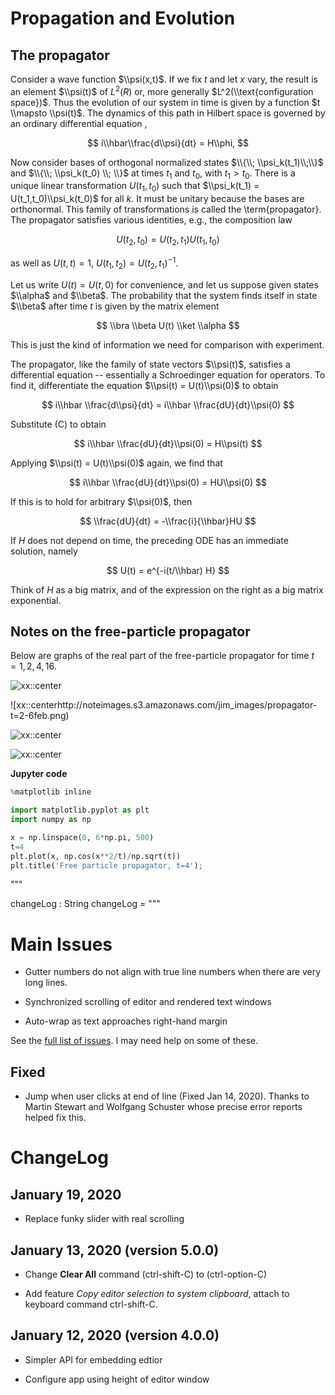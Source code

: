 # Propagation and Evolution


## The propagator

Consider a wave function $\\psi(x,t)$.
If we fix $t$ and let $x$ vary, the
result is an element $\\psi(t)$ of
$L^2(R)$ or, more generally
$L^2(\\text{configuration space})$.
Thus the evolution of our system in
time is given by a function
$t \\mapsto \\psi(t)$.  The dynamics
of this path in Hilbert space is
governed by an ordinary differential
equation ,

$$
i\\hbar\\frac{d\\psi}{dt} = H\\phi,
$$

Now consider bases of orthogonal
normalized states
$\\{\\; \\psi_k(t_1)\\;\\}$ and
$\\{\\; \\psi_k(t_0) \\; \\}$
at times $t_1$ and $t_0$,
with $t_1 > t_0$. There is a unique linear
transformation $U(t_1,t_0)$
such that
$\\psi_k(t_1) = U(t_1,t_0)\\psi_k(t_0)$
for all $k$.
It must be unitary because the bases
are orthonormal.
This family of transformations is
called the \\term{propagator}.
The propagator satisfies various
identities, e.g., the composition law

$$
U(t_2, t_0) = U(t_2, t_1)U(t_1, t_0)
$$

as well as $U(t,t) = 1$,
$U(t_1,t_2) = U(t_2,t_1)^{-1}$.

Let us write $U(t) = U(t,0)$ for
convenience, and let us suppose given
states $\\alpha$ and $\\beta$.
The probability that the system finds
itself in state $\\beta$ after time $t$
is given by the matrix element

$$
\\bra \\beta U(t)  \\ket \\alpha
$$

This is just the kind of information
we need for comparison with experiment.

The propagator, like the family of state
vectors $\\psi(t)$, satisfies a differential
equation -- essentially a Schroedinger equation
for operators. To find it, differentiate the
equation $\\psi(t) = U(t)\\psi(0)$ to obtain

$$
i\\hbar \\frac{d\\psi}{dt} = i\\hbar \\frac{dU}{dt}\\psi(0)
$$

Substitute (C) to obtain

$$
i\\hbar \\frac{dU}{dt}\\psi(0)  = H\\psi(t)
$$

Applying $\\psi(t) = U(t)\\psi(0)$ again, we find that

$$
i\\hbar \\frac{dU}{dt}\\psi(0) = HU\\psi(0)
$$

If this is to hold for arbitrary $\\psi(0)$, then

$$
\\frac{dU}{dt} = -\\frac{i}{\\hbar}HU
$$

If $H$ does not depend on time, the preceding
ODE has an immediate solution, namely


$$
U(t) = e^{-i(t/\\hbar) H}
$$

Think of $H$ as a big matrix, and of the expression
on the right as a big matrix exponential.


## Notes on the free-particle propagator

Below are graphs of the real part of the
free-particle propagator for time
$t = 1, 2, 4,16$.


![xx::center](http://noteimages.s3.amazonaws.com/jim_images/propagator-t=1-63c8.png)


![xx::centerhttp://noteimages.s3.amazonaws.com/jim_images/propagator-t=2-6feb.png)

![xx::center](http://noteimages.s3.amazonaws.com/jim_images/propagator-t=4-a035.png)

![xx::center](http://noteimages.s3.amazonaws.com/jim_images/propagator-t=16-e5ae.png)

**Jupyter code**

```python
%matplotlib inline

import matplotlib.pyplot as plt
import numpy as np

x = np.linspace(0, 6*np.pi, 500)
t=4
plt.plot(x, np.cos(x**2/t)/np.sqrt(t))
plt.title('Free particle propagator, t=4');
```

"""


changeLog : String
changeLog =
    """
 # Main Issues

- Gutter numbers do not align with true line numbers when there are
very long lines.

- Synchronized scrolling of editor and rendered text windows

- Auto-wrap as text approaches right-hand margin


See the [full list of issues](https://github.com/jxxcarlson/elm-text-editor/issues).
I may need help on some of these.

 ## Fixed

 - Jump when user clicks at end of line (Fixed Jan 14, 2020).  Thanks to
 Martin Stewart and Wolfgang Schuster whose precise error reports
 helped fix this.

 # ChangeLog

 ## January 19, 2020

 - Replace funky slider with real scrolling
 
 ##  January 13, 2020 (version 5.0.0)
 
 - Change **Clear All** command (ctrl-shift-C) to (ctrl-option-C)
 
 - Add feature *Copy editor selection to system clipboard*, attach 
 to keyboard command ctrl-shift-C.

 ## January 12, 2020 (version 4.0.0)

 - Simpler API for embedding edtior

 - Configure app using height of editor window
